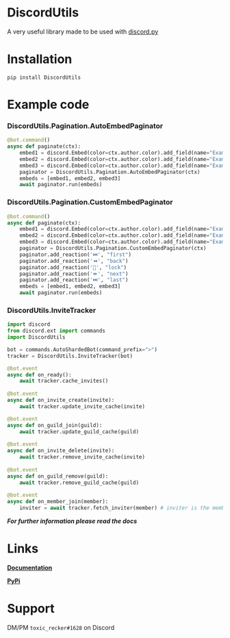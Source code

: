 # DiscordUtils
A very useful library made to be used with [discord.py](https://pypi.org/project/discord.py/)

# Installation
`pip install DiscordUtils`

# Example code

### DiscordUtils.Pagination.AutoEmbedPaginator
```python
@bot.command()
async def paginate(ctx):
	embed1 = discord.Embed(color=ctx.author.color).add_field(name="Example", value="Page 1")
	embed2 = discord.Embed(color=ctx.author.color).add_field(name="Example", value="Page 2")
	embed3 = discord.Embed(color=ctx.author.color).add_field(name="Example", value="Page 3")
	paginator = DiscordUtils.Pagination.AutoEmbedPaginator(ctx)
	embeds = [embed1, embed2, embed3]
	await paginator.run(embeds)
```

### DiscordUtils.Pagination.CustomEmbedPaginator
```python
@bot.command()
async def paginate(ctx):
	embed1 = discord.Embed(color=ctx.author.color).add_field(name="Example", value="Page 1")
	embed2 = discord.Embed(color=ctx.author.color).add_field(name="Example", value="Page 2")
	embed3 = discord.Embed(color=ctx.author.color).add_field(name="Example", value="Page 3")
	paginator = DiscordUtils.Pagination.CustomEmbedPaginator(ctx)
	paginator.add_reaction('⏮️', "first")
	paginator.add_reaction('⏪', "back")
	paginator.add_reaction('🔐', "lock")
	paginator.add_reaction('⏩', "next")
	paginator.add_reaction('⏭️', "last")
	embeds = [embed1, embed2, embed3]
	await paginator.run(embeds)
```

### DiscordUtils.InviteTracker
```python
import discord
from discord.ext import commands
import DiscordUtils

bot = commands.AutoShardedBot(command_prefix=">")
tracker = DiscordUtils.InviteTracker(bot)

@bot.event
async def on_ready():
	await tracker.cache_invites()
	
@bot.event
async def on_invite_create(invite):
	await tracker.update_invite_cache(invite)

@bot.event
async def on_guild_join(guild):
	await tracker.update_guild_cache(guild)
	
@bot.event
async def on_invite_delete(invite):
	await tracker.remove_invite_cache(invite)
	
@bot.event
async def on_guild_remove(guild):
	await tracker.remove_guild_cache(guild)
	
@bot.event
async def on_member_join(member):
	inviter = await tracker.fetch_inviter(member) # inviter is the member who invited
```

**___For further information please read the docs___**

# Links
**[Documentation](https://docs.discordutils.gq)**

**[PyPi](https://pypi.org/project/DiscordUtils)**

# Support
DM/PM `toxic_recker#1628` on Discord
